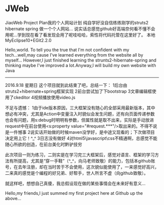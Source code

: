 # JWeb
JiaoWeb Project Plan我的个人网站计划
纯自学好没自信练练刚学的struts2 hibernate spring 做一个个人网站...
说实话总感觉github好高端奈何看不懂不会用呢...学到现在看了看发现会用了呢哇哈哈，索性将代码托管在这里好了。
本地MyEclipse10+EGit2.2.0

Hello,world.
To tell you the true that I'm not confident with my tech...well,may cause I've learned everything from the website all by myself...
However,I just finished learning the strunts2-hibernate-spring and thinking maybe I've improved a lot.Anyway,I will build my own website with Java

-------------------------------------------------------

2016.9.18 星期日 
这个项目就到此结束了吧，总结一下：
1后台由struts2+hibernate+spring框架实现
2前台尝试加了下bootstrap
3文章编辑框使用了ckeditor
4视频播放使用video.js

不足与遗憾：
1由于ide版本原因，三大框架没有随心的全部采用最新版本，其中想必有冲突，尤其是Action中变量注入时貌似会发生问题，还有向页面传递参数也会有问题，用s:debug时明明有参数，但属性就是取不出来，实际是手动放进request中在前台使用<s:property value="#request.***"/>取出来的。不得不说是一件憾事
2说实话开始做的时候maven没学好，是中途又现看的；下次做项目决定用上它！^_^
3日志没有做好
4对html5\javascript\css不精通啊，总感觉不能随心所欲的创造，在前台美化时黔驴技穷

此次项目一则为练习，二则实是在学习完三大框架后，感觉对语言、框架的学习方法有所提高，尤其是“穿一手鞋”（^_^，向马老师致敬）的能力，包括本github账号，在去年注册，却在当时苦于不会使用，这次貌似能使用了，一来感觉好高兴，二来真的感觉是个编程的好兄弟、好帮手，世人所言不虚（向github致敬）。

就这样吧，想想自己真傻，我总假设现在做的某些事情会在未来好有意义...

Hello,my friends,I just summed my first project here at Github up the above...
